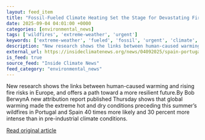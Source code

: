 ```yaml
---
layout: feed_item
title: "Fossil-Fueled Climate Heating Set the Stage for Devastating Fires in Spain and Portugal This Summer"
date: 2025-09-04 04:01:00 +0000
categories: [environmental_news]
tags: ['wildfires', 'extreme-weather', 'urgent']
keywords: ['extreme-weather', 'fueled', 'fossil', 'urgent', 'climate', 'wildfires']
description: "New research shows the links between human-caused warming and rising fire risks in Europe, and offers a path toward a more resilient future"
external_url: https://insideclimatenews.org/news/04092025/spain-portugal-wildfires-linked-to-global-warming/
is_feed: true
source_feed: "Inside Climate News"
feed_category: "environmental_news"
---
```


New research shows the links between human-caused warming and rising fire risks in Europe, and offers a path toward a more resilient future.By Bob BerwynA new attribution report published Thursday shows that global warming made the extreme hot and dry conditions preceding this summer’s wildfires in Portugal and Spain 40 times more likely and 30 percent more intense than in pre-industrial climate conditions.

[Read original article](https://insideclimatenews.org/news/04092025/spain-portugal-wildfires-linked-to-global-warming/)

